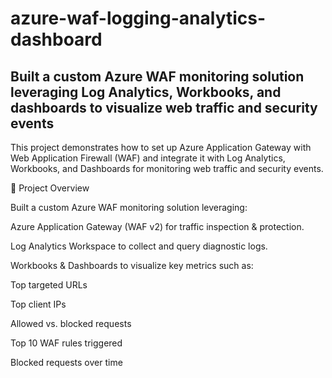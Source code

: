 # azure-waf-logging-analytics-dashboard
Built a custom Azure WAF monitoring solution leveraging Log Analytics, Workbooks, and dashboards to visualize web traffic and security events
---
This project demonstrates how to set up Azure Application Gateway with Web Application Firewall (WAF) and integrate it with Log Analytics, Workbooks, and Dashboards for monitoring web traffic and security events.

🚀 Project Overview

Built a custom Azure WAF monitoring solution leveraging:

Azure Application Gateway (WAF v2) for traffic inspection & protection.

Log Analytics Workspace to collect and query diagnostic logs.

Workbooks & Dashboards to visualize key metrics such as:

Top targeted URLs

Top client IPs

Allowed vs. blocked requests

Top 10 WAF rules triggered

Blocked requests over time
